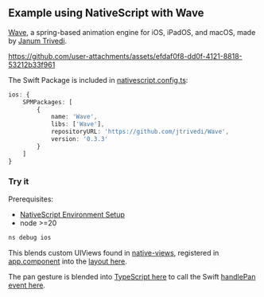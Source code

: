 ## Example using NativeScript with Wave

[Wave](https://github.com/jtrivedi/Wave), a spring-based animation engine for iOS, iPadOS, and macOS, made by [Janum Trivedi](https://github.com/jtrivedi).

https://github.com/user-attachments/assets/efdaf0f8-dd0f-4121-8818-53212b33f961

The Swift Package is included in [nativescript.config.ts](nativescript.config.ts):

```ts
ios: {
    SPMPackages: [
        {
            name: 'Wave',
            libs: ['Wave'],
            repositoryURL: 'https://github.com/jtrivedi/Wave',
            version: '0.3.3'
        }
    ]
}
```

### Try it

Prerequisites:
- [NativeScript Environment Setup](https://docs.nativescript.org/environment-setup.html)
- node >=20 

```bash
ns debug ios
```

This blends custom UIViews found in [native-views](src/app/native-views/), registered in [app.component](src/app/app.component.ts) into the [layout here](src/app/pip-example.component.html).

The pan gesture is blended into [TypeScript here](src/app/pip-example.component.ts) to call the Swift [handlePan event here](App_Resources/iOS/src/PIPWaveAnimator.swift).
